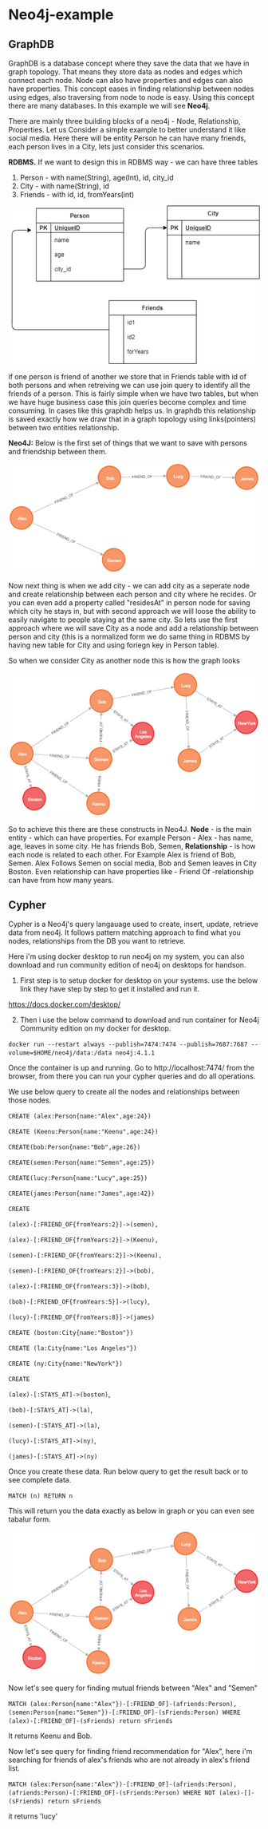 # Neo4j-example

## GraphDB ## 
 GraphDB is a database concept where they save the data that we have in graph topology.
That means they store data as nodes and edges which connect each node.  Node can also have properties and edges can also have properties.
This concept eases in finding relationship between nodes using edges, also traversing from node to node is easy.
Using this concept there are many databases. In this example we will see **Neo4j**.

There are mainly three building blocks of a neo4j - Node, Relationship, Properties. Let us Consider a simple example to better understand it like social media.
Here there will be entity Person he can have many friends, each person lives in a City, lets just consider this scenarios.

**RDBMS.** 
If we want to design this in RDBMS way - we can have three tables
1. Person - with name(String), age(Int), id, city_id
2. City - with name(String), id
3. Friends - with id, id, fromYears(int)

![Screenshot](Diagram.png)

if one person is friend of another we store that in Friends table with id of both persons and when retreiving we can use join query to identify all the friends of a person.
This is fairly simple when we have two tables, but when we have huge business case this join queries become complex and time consuming. In cases like this graphdb helps us.
In graphdb this relationship is saved exactly how we draw that in a graph topology using links(pointers) between two entities relationship.

**Neo4J:**  Below is the first set of things that we want to save with persons and friendship between them.

![Screenshot](graph.png)

Now next thing is when we add city - we can add city as a seperate node and create relationship between each person and city where he recides.
Or you can even add a property called "residesAt" in person node for saving which city he stays in, but with second approach we will loose the ability to easily navigate to people staying at the same city. So lets use the first approach where we will save City as a node and add a relationship between person and city (this is a normalized form we do same thing in RDBMS by having new table for City and using foriegn key in Person table).

So when we consider City as another node this is how the graph looks

![Screenshot](city.png)

So to achieve this there are these constructs in Neo4J.
**Node** - is the main entity - which can have properties. For example  Person - Alex -  has name, age, leaves in some city. He has friends Bob, Semen, 
**Relationship** - is how each node is related to each other.  For Example  Alex is friend of Bob, Semen. Alex Follows Semen on social media, Bob and Semen leaves in City Boston.
 Even relationship can have properties like - Friend Of -relationship can have  from how many years.

## Cypher ##
Cypher is a Neo4j's query langauage used to create, insert, update, retrieve data from neo4j. It follows pattern matching approach to find what you nodes, relationships from the DB you want to retrieve.

Here i'm using docker desktop to run neo4j on my system, you can also download and run  community edition of neo4j on desktops for handson.

1. First step is to setup docker for desktop on your systems. use the below  link they have step by step to get it installed and run it.

https://docs.docker.com/desktop/

2. Then i use the below command to download and run container for Neo4j Community edition on my docker for desktop.

`docker run --restart always --publish=7474:7474 --publish=7687:7687 --volume=$HOME/neo4j/data:/data neo4j:4.1.1`

Once the container is up and running.  Go to http://localhost:7474/  from the browser, from there you can run your cypher queries and do all operations.


We use below query to create all the nodes and relationships between those nodes. 

`CREATE (alex:Person{name:"Alex",age:24})`

`CREATE (Keenu:Person{name:"Keenu",age:24})`

`CREATE(bob:Person{name:"Bob",age:26})`

`CREATE(semen:Person{name:"Semen",age:25})`

`CREATE(lucy:Person{name:"Lucy",age:25})`

`CREATE(james:Person{name:"James",age:42})`

`CREATE `

`(alex)-[:FRIEND_OF{fromYears:2}]->(semen),`

`(alex)-[:FRIEND_OF{fromYears:2}]->(Keenu),`

`(semen)-[:FRIEND_OF{fromYears:2}]->(Keenu),`

`(semen)-[:FRIEND_OF{fromYears:2}]->(bob),`

`(alex)-[:FRIEND_OF{fromYears:3}]->(bob)`,

`(bob)-[:FRIEND_OF{fromYears:5}]->(lucy)`,

`(lucy)-[:FRIEND_OF{fromYears:8}]->(james)`

`CREATE (boston:City{name:"Boston"})`

`CREATE (la:City{name:"Los Angeles"})`

`CREATE (ny:City{name:"NewYork"})`

`CREATE`

`(alex)-[:STAYS_AT]->(boston)`,

`(bob)-[:STAYS_AT]->(la)`,

`(semen)-[:STAYS_AT]->(la)`,

`(lucy)-[:STAYS_AT]->(ny)`,

`(james)-[:STAYS_AT]->(ny)`

Once you create these data. Run below query to get the result back or to see complete data.

`MATCH (n) RETURN n`


This will return you the data exactly as below in graph or you can even see tabalur form.

![Screenshot](city.png)

Now let's see  query for finding mutual friends between "Alex" and "Semen"

`MATCH (alex:Person{name:"Alex"})-[:FRIEND_OF]-(afriends:Person),(semen:Person{name:"Semen"})-[:FRIEND_OF]-(sFriends:Person)
WHERE (alex)-[:FRIEND_OF]-(sFriends) return sFriends`

It returns Keenu and Bob.

Now let's see query for finding friend recommendation for "Alex", here i'm searching for friends of alex's friends who are not already in alex's friend list.

`MATCH (alex:Person{name:"Alex"})-[:FRIEND_OF]-(afriends:Person),(afriends:Person)-[:FRIEND_OF]-(sFriends:Person) WHERE NOT (alex)-[]-(sFriends)
return sFriends`

it returns  'lucy'



